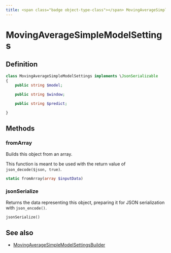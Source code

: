 ```yaml
---
title: <span class="badge object-type-class"></span> MovingAverageSimpleModelSettings
---
```

# <span class="badge object-type-class"></span> MovingAverageSimpleModelSettings

## Definition

```php
class MovingAverageSimpleModelSettings implements \JsonSerializable
{
    public string $model;

    public string $window;

    public string $predict;

}
```
## Methods

### <span class="badge object-method"></span> fromArray

Builds this object from an array.

This function is meant to be used with the return value of `json_decode($json, true)`.

```php
static fromArray(array $inputData)
```

### <span class="badge object-method"></span> jsonSerialize

Returns the data representing this object, preparing it for JSON serialization with `json_encode()`.

```php
jsonSerialize()
```

## See also

 * <span class="badge builder"></span> [MovingAverageSimpleModelSettingsBuilder](./builder-MovingAverageSimpleModelSettingsBuilder.md)
